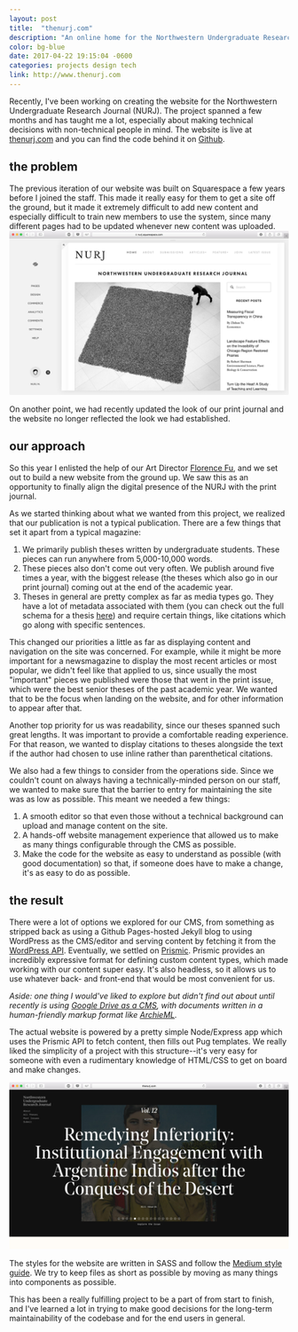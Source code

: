 ```yaml
---
layout: post
title:  "thenurj.com"
description: "An online home for the Northwestern Undergraduate Research Journal."
color: bg-blue
date: 2017-04-22 19:15:04 -0600
categories: projects design tech
link: http://www.thenurj.com
---
```

Recently, I've been working on creating the website for the Northwestern Undergraduate Research Journal (NURJ). The project spanned a few months and has taught me a lot, especially about making technical decisions with non-technical people in mind. The website is live at [thenurj.com](http://www.thenurj.com) and you can find the code behind it on [Github](https://github.com/nurj/nurj).

## the problem
The previous iteration of our website was built on Squarespace a few years before I joined the staff. This made it really easy for them to get a site off the ground, but it made it extremely difficult to add new content and especially difficult to train new members to use the system, since many different pages had to be updated whenever new content was uploaded.
![](/assets/images/thenurj.com/nurj-squarespace.jpg)

On another point, we had recently updated the look of our print journal and the website no longer reflected the look we had established.

## our approach

So this year I enlisted the help of our Art Director [Florence Fu](http://www.florencefu.com), and we set out to build a new website from the ground up. We saw this as an opportunity to finally align the digital presence of the NURJ with the print journal.

As we started thinking about what we wanted from this project, we realized that our publication is not a typical publication. There are a few things that set it apart from a typical magazine:

1. We primarily publish theses written by undergraduate students. These pieces can run anywhere from 5,000-10,000 words.
2. These pieces also don't come out very often. We publish around five times a year, with the biggest release (the theses which also go in our print journal) coming out at the end of the academic year.
3. Theses in general are pretty complex as far as media types go. They have a lot of metadata associated with them (you can check out the full schema for a thesis [here](https://github.com/nurj/nurj/blob/master/EDITING.md#thesis)) and require certain things, like citations which go along with specific sentences.

This changed our priorities a little as far as displaying content and navigation on the site was concerned. For example, while it might be more important for a newsmagazine to display the most recent articles or most popular, we didn't feel like that applied to us, since usually the most "important" pieces we published were those that went in the print issue, which were the best senior theses of the past academic year. We wanted that to be the focus when landing on the website, and for other information to appear after that.

Another top priority for us was readability, since our theses spanned such great lengths. It was important to provide a comfortable reading experience. For that reason, we wanted to display citations to theses alongside the text if the author had chosen to use inline rather than parenthetical citations.

We also had a few things to consider from the operations side. Since we couldn't count on always having a technically-minded person on our staff, we wanted to make sure that the barrier to entry for maintaining the site was as low as possible. This meant we needed a few things:

1. A smooth editor so that even those without a technical background can upload and manage content on the site.
2. A hands-off website management experience that allowed us to make as many things configurable through the CMS as possible.
3. Make the code for the website as easy to understand as possible (with good documentation) so that, if someone does have to make a change, it's as easy to do as possible.

## the result

There were a lot of options we explored for our CMS, from something as stripped back as using a Github Pages-hosted Jekyll blog to using WordPress as the CMS/editor and serving content by fetching it from the [WordPress API](https://developer.wordpress.org/rest-api/). Eventually, we settled on [Prismic](https://prismic.io). Prismic provides an incredibly expressive format for defining custom content types, which made working with our content super easy. It's also headless, so it allows us to use whatever back- and front-end that would be most convenient for us.

*Aside: one thing I would've liked to explore but didn't find out about until recently is using [Google Drive as a CMS](https://www.drivecms.xyz), with documents written in a human-friendly markup format like [ArchieML](http://archieml.org).*

The actual website is powered by a pretty simple Node/Express app which uses the Prismic API to fetch content, then fills out Pug templates. We really liked the simplicity of a project with this structure--it's very easy for someone with even a rudimentary knowledge of HTML/CSS to get on board and make changes.

![](/assets/images/thenurj.com/nurj.jpg)

The styles for the website are written in SASS and follow the [Medium style guide](https://gist.github.com/cuibonobo/16f555c0047ab80044cf). We try to keep files as short as possible by moving as many things into components as possible.

This has been a really fulfilling project to be a part of from start to finish, and I've learned a lot in trying to make good decisions for the long-term maintainability of the codebase and for the end users in general.

